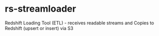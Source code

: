 # rs-streamloader
Redshift Loading Tool (ETL) - receives readable streams and Copies to Redshift (upsert or insert) via S3
